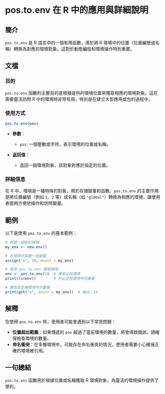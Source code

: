<!--
Meta Description: # pos.to.env 在 R 中的應用與詳細說明 ## 簡介 `pos.to.env` 是 R 語言中的一個有用函數，用於將 R 環境中的位置（位置編號或名稱）轉換為對應的環境對象。這對於動態編程和環境操作特別重要。 ## 文檔 ### 目的 `pos.to.env` 函數的主要目的是根據提供的...
Meta Keywords: pos, env, my_env, envir, print
-->

# pos.to.env 在 R 中的應用與詳細說明

## 簡介
`pos.to.env` 是 R 語言中的一個有用函數，用於將 R 環境中的位置（位置編號或名稱）轉換為對應的環境對象。這對於動態編程和環境操作特別重要。

## 文檔
### 目的
`pos.to.env` 函數的主要目的是根據提供的環境位置來獲取相應的環境對象。這在需要靈活訪問 R 中的環境時非常有用，特別是在建立大型應用或包的過程中。

### 使用方式
```R
pos.to.env(pos)
```
- **參數**：
  - `pos`: 一個整數或字符，表示環境的位置或名稱。
  
- **返回值**：
  - 返回一個環境對象，該對象對應於指定的位置。

### 詳細信息
在 R 中，環境是一種特殊的對象，用於存儲變量和函數。`pos.to.env` 的主要作用是將位置編號（例如 `1`、`2` 等）或名稱（如 `"global"`）轉換為相應的環境，讓使用者能夠方便地操作和訪問變量。

## 範例
以下是使用 `pos.to.env` 的基本範例：

```R
# 創建一個新的環境
my_env <- new.env()

# 在環境中設置一個變量
assign("x", 10, envir = my_env)

# 使用 pos.to.env 獲取環境
env <- pos.to.env(1)  # 獲取全局環境
print(ls(env))        # 列出全局環境中的變量

# 獲取自定義環境中的變量
print(get("x", envir = my_env))  # 輸出：10
```

## 解釋
在使用 `pos.to.env` 時，使用者可能會遇到以下常見問題：
- **位置超出範圍**：如果傳遞的 `pos` 超過了當前環境的數量，將會導致錯誤。請確保檢查環境的數量。
- **命名衝突**：在多層環境中，可能存在命名衝突的情況，使用者需要小心確保正確的環境被引用。

## 一句總結
`pos.to.env` 函數用於根據位置或名稱獲取 R 環境對象，為靈活的環境操作提供了便利。
